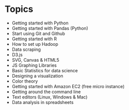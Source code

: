 # Topics

- Getting started with Python
- Getting started with Pandas (Python)
- Start using Git and Github
- Getting started with R
- How to set up Hadoop
- Data scraping
- D3.js
- SVG, Canvas & HTML5
- JS Graphing Libraries
- Basic Statistics for data science
- Designing a visualization
- Color theory
- Getting started with Amazon EC2 (free micro instance)
- Getting around the command line
- Text editors (Linux, Windows & Mac)
- Data analysis in spreadsheets